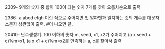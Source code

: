 2309- 9개의 숫자 중 합이 100이 되는 숫자 7개를 찾아 오름차순으로 출력

2386- a abcd efgh 이런 식으로 주어지면 첫 알파벳과 일치하는 것의 개수를 대문자 소문자 상관없이 출력. #이 나오면 끝.

20410- 난수생성기. 100 이하의 숫자 m, seed, x1, x2가 주어지고 (a x seed + c)%m=x1, (a x x1 + c)%m=x2를 만족하는 a, c를 찾아서 출력